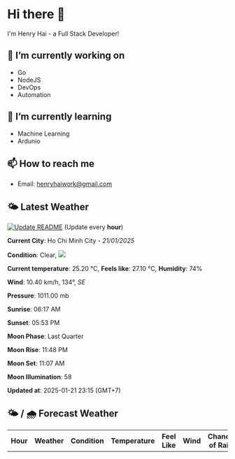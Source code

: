# Hi there 👋

I'm Henry Hai - a Full Stack Developer!

## 🔭 I’m currently working on

- Go
- NodeJS
- DevOps
- Automation

## 🌱 I’m currently learning

- Machine Learning
- Ardunio

## 📫 How to reach me

- Email: <henryhaiwork@gmail.com>

## 🌤️ Latest Weather
[![Update README](https://github.com/henry0hai/henry0hai/actions/workflows/udpateReadme.yml/badge.svg)](https://github.com/henry0hai/henry0hai/actions/workflows/udpateReadme.yml)
(Update every **hour**)
<!-- CURRENT_WEATHER:START -->
**Current City**: Ho Chi Minh City - *21/01/2025*

**Condition**: Clear, <img src="https://cdn.weatherapi.com/weather/64x64/night/113.png"/>

**Current temperature**: 25.20 °C, **Feels like**: 27.10 °C, **Humidity**: 74%

**Wind**: 10.40 km/h, 134°, *SE*

**Pressure**: 1011.00 mb

**Sunrise**: 06:17 AM

**Sunset**: 05:53 PM

**Moon Phase**: Last Quarter

**Moon Rise**: 11:48 PM

**Moon Set**: 11:07 AM

**Moon Illumination**: 58

**Updated at**: 2025-01-21 23:15 (GMT+7)<!-- CURRENT_WEATHER:END -->

## 🌤️ / 🌧️ Forecast Weather
<!-- FORECAST_WEATHER:START -->
<table>
		<tr>
			<th>Hour</th>
			<th>Weather</th>
			<th>Condition</th>
			<th>Temperature</th>
			<th>Feel Like</th>
			<th>Wind</th>
			<th>Chance of Rain</th>
		</tr>
</table>
<!-- FORECAST_WEATHER:END -->
